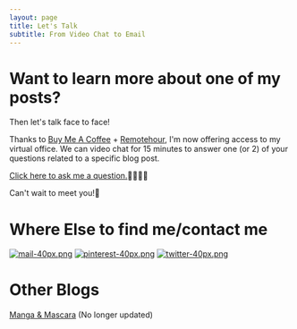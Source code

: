 ```yaml
---
layout: page
title: Let's Talk
subtitle: From Video Chat to Email
---
```

# Want to learn more about one of my posts?

Then let's talk face to face! 

Thanks to [Buy Me A Coffee](https://www.buymeacoffee.com/) + [Remotehour](https://remotehour.com/), I'm now offering access to my virtual office. We can video chat for 15 minutes to answer one (or 2) of your questions related to a specific blog post.  

[Click here to ask me a question.](https://www.buymeacoffee.com/arcadiapage)🙋‍♀️🙋‍♂️

Can't wait to meet you!🙂

# Where Else to find me/contact me

[![mail-40px.png](https://i.postimg.cc/yxz84Qmx/mail-40px.png)](mailto:arcadiapage@gmail.com) [![pinterest-40px.png](https://i.postimg.cc/gJh27F61/pinterest-40px.png)](https://www.pinterest.com/arcadiapage/) [![twitter-40px.png](https://i.postimg.cc/R0y0GVqc/twitter-40px.png)](https://twitter.com/arcadiapage) 


# Other Blogs

[Manga & Mascara](https://manga-arcadia.blogspot.com/) (No longer updated)

